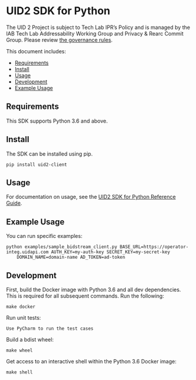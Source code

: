 # UID2 SDK for Python

The UID 2 Project is subject to Tech Lab IPR’s Policy and is managed by the IAB Tech Lab Addressability Working Group and Privacy & Rearc Commit Group. Please review [the governance rules](https://github.com/IABTechLab/uid2-core/blob/master/Software%20Development%20and%20Release%20Procedures.md).

This document includes:
* [Requirements](#requirements)
* [Install](#install)
* [Usage](#usage)
* [Development](#development)
* [Example Usage](#example-usage)

## Requirements

This SDK supports Python 3.6 and above.

## Install

The SDK can be installed using pip.
```
pip install uid2-client
```

## Usage

For documentation on usage, see the [UID2 SDK for Python Reference Guide](https://unifiedid.com/docs/sdks/uid2-sdk-ref-python).

## Example Usage


You can run specific examples:

```
python examples/sample_bidstream_client.py BASE_URL=https://operator-integ.uidapi.com AUTH_KEY=my-auth-key SECRET_KEY=my-secret-key
	DOMAIN_NAME=domain-name AD_TOKEN=ad-token
```

## Development

First, build the Docker image with Python 3.6 and all dev dependencies. This is required for all subsequent commands. Run the following:

```
make docker
```

Run unit tests:

```
Use PyCharm to run the test cases
```

Build a bdist wheel:

```
make wheel
```

Get access to an interactive shell within the Python 3.6 Docker image:

```
make shell
```
